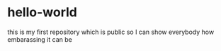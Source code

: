 # hello-world
this is my first repository which is public so I can show everybody how embarassing it can be

